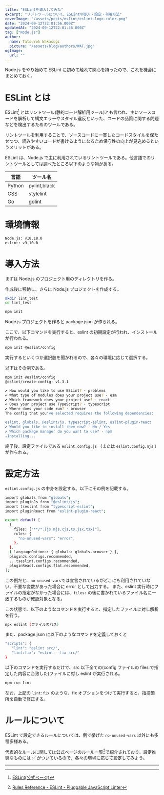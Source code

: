 ```yaml
---
title: "ESLintを導入してみた"
excerpt: "リントツールについて、ESLintの導入・設定・利用方法"
coverImage: "/assets/posts/eslint/eslint-logo-color.png"
date: "2024-09-12T22:01:56.000Z"
updatedAt: "2024-09-12T22:01:56.000Z"
tag: ["Node.js"]
author:
  name: Tatsuroh Wakasugi
  picture: "/assets/blog/authors/WAT.jpg"
ogImage:
  url: ""
---
```


Node.js をやり始めて ESLint に初めて触れて関心を持ったので、これを機会にまとめておく。

# ESLint とは

ESLint[^1] とはリントツール(静的コード解析用ツール)とも言われ、主にソースコードを解析して構文エラーやスタイル違反といった、コードの品質に関する問題などを検出するためのツールである。

リントツールを利用することで、ソースコードに一貫したコードスタイルを保たせつつ、読みやすいコードが書けるようになるため保守性の向上が見込めるというメリットがある。

ESLint は、Node.js で主に利用されているリントツールである。他言語でのリントツールとしては調べたところ以下のような物がある。

| 言語   | ツール名     |
| ------ | ------------ |
| Python | pylint,black |
| CSS    | stylelint    |
| Go     | golint       |

# 環境情報

```bash
Node.js: v18.18.0
eslint: v9.10.0
```

# 導入方法

まずは Node.js のプロジェクト用のディレクトリを作る。

作成後に移動し、さらに Node.js プロジェクトを作成する。

```bash
mkdir lint_test
cd lint_test

npm init
```

Node.js プロジェクトを作ると package.json が作られる。

ここで、以下コマンドを実行すると、eslint の初期設定が行われ、インストールが行われる。

```bash
npm init @eslint/config
```

実行するといくつか選択肢を聞かれるので、各々の環境に応じて選択する。

以下はその例である。

```bash
npm init @eslint/config
@eslint/create-config: v1.3.1

✔ How would you like to use ESLint? · problems
✔ What type of modules does your project use? · esm
✔ Which framework does your project use? · react
✔ Does your project use TypeScript? · typescript
✔ Where does your code run? · browser
The config that you've selected requires the following dependencies:

eslint, globals, @eslint/js, typescript-eslint, eslint-plugin-react
✔ Would you like to install them now? · No / Yes
✔ Which package manager do you want to use? · npm
☕️Installing...
```

終了後、設定ファイルである `eslint.config.js` （または `eslint.config.mjs` ）が作られる。

# 設定方法

`eslint.config.js` の中身を設定する。以下にその例を記載する。

```bash
import globals from "globals";
import pluginJs from "@eslint/js";
import tseslint from "typescript-eslint";
import pluginReact from "eslint-plugin-react";

export default [
  {
    files: ["**/*.{js,mjs,cjs,ts,jsx,tsx}"],
    rules: {
      "no-unused-vars": "error",
    },
  },
  { languageOptions: { globals: globals.browser } },
  pluginJs.configs.recommended,
  ...tseslint.configs.recommended,
  pluginReact.configs.flat.recommended,
];

```

この例だと、`no-unused-vars`では宣言されているがどこにも利用されていない、不要な変数があった場合に error として出力する。
また、eslint 実行時にファイルの指定がなかった場合には、`files:` の後に書かれているファイル名に一致するものが確認対象となる。

この状態で、以下のようなコマンドを実行すると、指定したファイルに対し解析を行う。

```bash
npx eslint (ファイルのパス)
```

また、package.json に以下のようなコマンドを定義しておくと

```bash
"scripts": {
   "lint": "eslint src/",
   "lint:fix": "eslint --fix src/"
}
```

以下のコマンドを実行するだけで、src 以下全ての(config ファイルの files:で指定した内容に合致した)ファイルに対し eslint が実行される。

```bash
npm run lint
```

なお、上記の `lint:fix` のような、fix オプションをつけて実行すると、指摘箇所を自動で修正する。

# ルールについて

ESLint で設定できるルールについては、例で挙げた `no-unused-vars` 以外にも多種多様ある。

代表的なルールに関しては公式ページのルール一覧[^2]で紹介されており、設定推奨なものには ✅ がついているので、各々の環境に応じて設定してみよう。

---

[^1]: [ESLint(公式ページ)](https://eslint.org/)
[^2]: [Rules Reference - ESLint - Pluggable JavaScript Linter](https://eslint.org/docs/latest/rules/)
